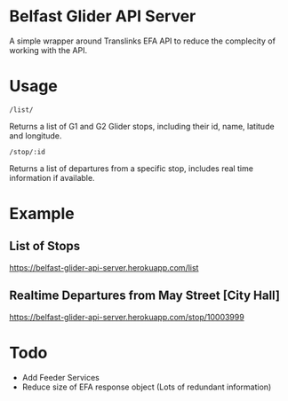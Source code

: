 # Belfast Glider API Server

A simple wrapper around Translinks EFA API to reduce the complecity of working with the API.

# Usage

```
/list/
```

Returns a list of G1 and G2 Glider stops, including their id, name, latitude and longitude.

```
/stop/:id
```

Returns a list of departures from a specific stop, includes real time information if available.

# Example
## List of Stops
<https://belfast-glider-api-server.herokuapp.com/list>

## Realtime Departures from May Street [City Hall]
<https://belfast-glider-api-server.herokuapp.com/stop/10003999>

# Todo
- Add Feeder Services
- Reduce size of EFA response object (Lots of redundant information)
